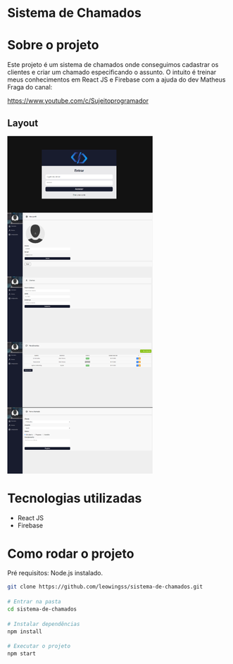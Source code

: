 # Sistema de Chamados

# Sobre o projeto

 Este projeto é um sistema de chamados onde conseguimos cadastrar os clientes e criar um chamado especificando o assunto.
 O intuito é treinar meus conhecimentos em React JS e Firebase com a ajuda do dev Matheus Fraga do canal: 

 <https://www.youtube.com/c/Sujeitoprogramador>


## Layout 

 <div style="display: flex; flex-wrap: wrap; margin-bottom: 30px">
    <img src="./src/assets/login.png" style="width: 330px;">
    <img src="./src/assets/profile.png" style="width: 330px;">
    <img src="./src/assets/clientes.png" style="width: 330px;">
    <img src="./src/assets/chamados.png" style="width: 330px;">
    <img src="./src/assets/novoChamado.png" style="width: 330px;">

 </div>



# Tecnologias utilizadas 

- React JS
- Firebase

# Como rodar o projeto

Pré requisitos: Node.js instalado.

```bash 
git clone https://github.com/leowingss/sistema-de-chamados.git

# Entrar na pasta
cd sistema-de-chamados

# Instalar dependências
npm install

# Executar o projeto
npm start

``` 
